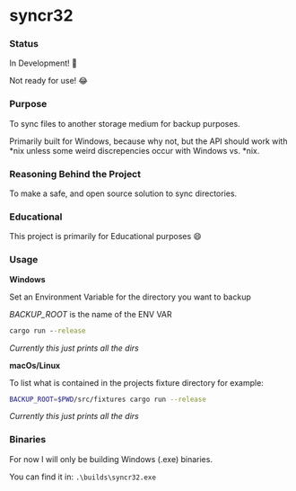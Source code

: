 # syncr32

### Status

In Development! :tada:

Not ready for use! :joy:

### Purpose

To sync files to another storage medium for backup purposes.

Primarily built for Windows, because why not, but the API should work with *nix unless some weird discrepencies occur with Windows vs. *nix.

### Reasoning Behind the Project

To make a safe, and open source solution to sync directories.

### Educational

This project is primarily for Educational purposes :smile:

### Usage

**Windows**

Set an Environment Variable for the directory you want to backup

*BACKUP_ROOT* is the name of the ENV VAR

```bat
cargo run --release
```

_Currently this just prints all the dirs_

**macOs/Linux**

To list what is contained in the projects fixture directory for example:

```bash
BACKUP_ROOT=$PWD/src/fixtures cargo run --release
```

_Currently this just prints all the dirs_

### Binaries

For now I will only be building Windows (.exe) binaries.

You can find it in: `.\builds\syncr32.exe`
